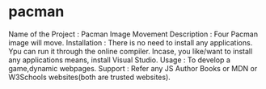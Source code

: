 # pacman
Name of the Project : Pacman Image Movement
Description : Four Pacman image will move.
Installation : There is no need to install any applications. Ypu can run it through the online compiler. Incase, you like/want to install any applications means, install Visual Studio.
Usage : To develop a game,dynamic webpages.
Support : Refer any  JS Author Books or MDN or W3Schools websites(both are trusted websites).
